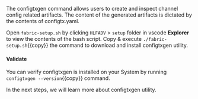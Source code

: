 The configtxgen command allows users to create and inspect channel config related artifacts. The content of the generated artifacts is dictated by the contents of configtx.yaml.

Open `fabric-setup.sh` by clicking `HLFADV` > `setup` folder in vscode **Explorer** to view the contents of the bash script. Copy & execute `./fabric-setup.sh`{{copy}} the command to download and install configtxgen utility.

#### Validate
You can verify configtxgen is installed on your System by running `configtxgen --version`{{copy}} command.

In the next steps, we will learn more about configtxgen utility.

